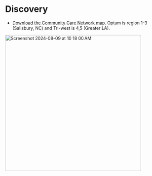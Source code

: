 # Discovery

- [Download the Community Care Network map](https://github.com/user-attachments/assets/894cd6a0-fbb5-4770-a09f-e7ae7e0df621). Optum is region 1-3 (Salisbury, NC) and Tri-west is 4,5 (Greater LA).
  
<img width="440" alt="Screenshot 2024-08-09 at 10 18 00 AM" src="https://github.com/user-attachments/assets/894cd6a0-fbb5-4770-a09f-e7ae7e0df621">

